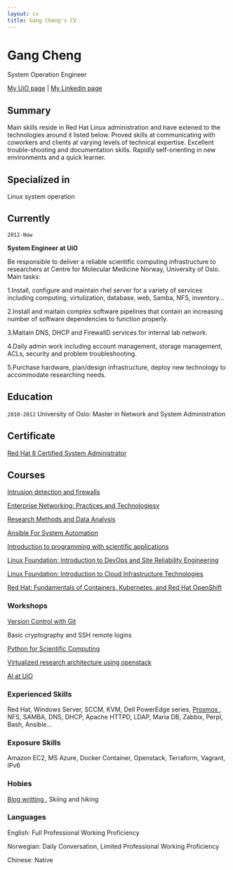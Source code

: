 ```yaml
---
layout: cv
title: Gang Cheng's CV
---
```

# Gang Cheng

System Operation Engineer

<div id="webaddress">
<a href="https://www.med.uio.no/ncmm/personer/adm/gangch/index.html">My UiO page</a> | <a href="https://www.linkedin.com/in/gang-cheng-7170a521/">My Linkedin page</a>
</div>

## Summary

Main skills reside in Red Hat Linux administration and have extened to the technologies around it listed below. Proved skills at communicating with coworkers and clients at varying levels of technical expertise. Excellent trouble-shooting and documentation skills. Rapidly self-orienting in new environments and a quick learner.


## Specialized in

Linux system operation

## Currently

`2012-Now`

**System Engineer at UiO**

Be responsible to deliver a reliable scientific computing infrastructure to researchers at Centre for Molecular Medicine Norway, University of Oslo. Main tasks:

1.Install, configure and maintain rhel server for a variety of services including computing, virtulization, database, web, Samba, NFS, inventory...

2.Install and maitain complex software pipelines that contain an increasing number of software dependencies to function properly.

3.Maitain DNS, DHCP and FirewallD services for internal lab network.

4.Daily admin work including account management, storage management, ACLs, security and problem troubleshooting.

5.Purchase hardware, plan/design infrastructure, deploy new technology to accommodate researching needs.







## Education

`2010-2012`
University of Oslo: Master in Network and System Administration


## Certificate 

<a href="https://www.redhat.com/en/services/certification/rhcsa"> Red Hat 8 Certified System Administrator</a>


## Courses

<a href="https://www.uio.no/studier/emner/matnat/ifi/INF5004NSA/index.html"> Intrusion detection and firewalls </a>

<a href="https://www.uio.no/studier/emner/matnat/ifi/INF4018NSA/index.html"> Enterprise Networking: Practices and Technologiesv </a>

<a href="https://www.uio.no/studier/emner/matnat/ifi/INF5100NSA/index.html"> Research Methods and Data Analysis </a>

<a href="https://www.udemy.com/course/mastering-ansible/?gclid=Cj0KCQiAhMOMBhDhARIsAPVml-HCo3Nm7AYmD15j425Ld7FLtLZOYQ9vTev6CMsi5-DeO7ST9exGqw0aAuX3EALw_wcB&matchtype=e&utm_campaign=LongTail_la.EN_cc.ROW&utm_content=deal4584&utm_medium=udemyads&utm_source=adwords&utm_term=_._ag_80675493522_._ad_535700245675_._kw_ansible+course_._de_c_._dm__._pl__._ti_kwd-822946965094_._li_1010826_._pd__._"> Ansible For System Automation </a>

<a href="https://www.uio.no/studier/emner/matnat/ifi/INF1100/index-eng.html">Introduction to programming with scientific applications</a>

<a href="https://learning.edx.org/course/course-v1:LinuxFoundationX+LFS162x+3T2019/home"> Linux Foundation: Introduction to DevOps and Site Reliability Engineering</a>

<a href="https://learning.edx.org/course/course-v1:LinuxFoundationX+LFS151.x+2T2020/home"> Linux Foundation: Introduction to Cloud Infrastructure Technologies

<a href="https://www.edx.org/course/fundamentals-of-containers-kubernetes-and-red-hat">Red Hat: Fundamentals of Containers, Kubernetes, and Red Hat OpenShift</a>


### Workshops

<a href="https://www.ub.uio.no/english/courses-events/courses/other/Carpentry/211103_github"> Version Control with Git </a>

Basic cryptography and SSH remote logins 
  
<a href="https://www.ub.uio.no/english/courses-events/courses/other/coderefinery/Python%20for%20Scientific%20Computing%20%28internediate%29"> Python for Scientific Computing</a>

<a href="https://arnsteio.github.io/UH-IaaS-mini-workshop/"> Virtualized research architecture using openstack</a>
  
<a href="https://www.uio.no/tjenester/it/forskning/kompetansehuber/uio-ai-hub-node-project/it-resources/"> AI at UiO </a>



### Experienced Skills

Red Hat, Windows Server, SCCM, KVM, Dell PowerEdge series, <a href="https://www.proxmox.com/en/">Proxmox </a>, NFS, SAMBA, DNS, DHCP, Apache HTTPD, LDAP, Maria DB, Zabbix, Perpl, Bash, Ansible...


### Exposure Skills

Amazon EC2, MS Azure, Docker Container, Openstack, Terraform, Vagrant, IPv6
  
### Hobies
  
<a href="https://norchinese.com/category/eng/">Blog writting </a>, Skiing and hiking
  
### Languages
  
English: Full Professional Working Proficiency
  
Norwegian: Daily Conversation, Limited Professional Working Proficiency
  
Chinese: Native

<!-- ### Footer

Last updated: May 2013 -->


